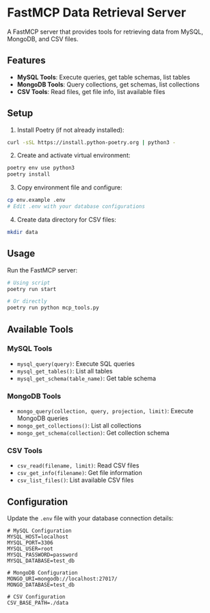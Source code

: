 # FastMCP Data Retrieval Server

A FastMCP server that provides tools for retrieving data from MySQL, MongoDB, and CSV files.

## Features

- **MySQL Tools**: Execute queries, get table schemas, list tables
- **MongoDB Tools**: Query collections, get schemas, list collections
- **CSV Tools**: Read files, get file info, list available files

## Setup

1. Install Poetry (if not already installed):
```bash
curl -sSL https://install.python-poetry.org | python3 -
```

2. Create and activate virtual environment:
```bash
poetry env use python3
poetry install
```

3. Copy environment file and configure:
```bash
cp env.example .env
# Edit .env with your database configurations
```

4. Create data directory for CSV files:
```bash
mkdir data
```

## Usage

Run the FastMCP server:
```bash
# Using script
poetry run start

# Or directly
poetry run python mcp_tools.py
```

## Available Tools

### MySQL Tools
- `mysql_query(query)`: Execute SQL queries
- `mysql_get_tables()`: List all tables
- `mysql_get_schema(table_name)`: Get table schema

### MongoDB Tools
- `mongo_query(collection, query, projection, limit)`: Execute MongoDB queries
- `mongo_get_collections()`: List all collections
- `mongo_get_schema(collection)`: Get collection schema

### CSV Tools
- `csv_read(filename, limit)`: Read CSV files
- `csv_get_info(filename)`: Get file information
- `csv_list_files()`: List available CSV files

## Configuration

Update the `.env` file with your database connection details:

```env
# MySQL Configuration
MYSQL_HOST=localhost
MYSQL_PORT=3306
MYSQL_USER=root
MYSQL_PASSWORD=password
MYSQL_DATABASE=test_db

# MongoDB Configuration
MONGO_URI=mongodb://localhost:27017/
MONGO_DATABASE=test_db

# CSV Configuration
CSV_BASE_PATH=./data
``` 